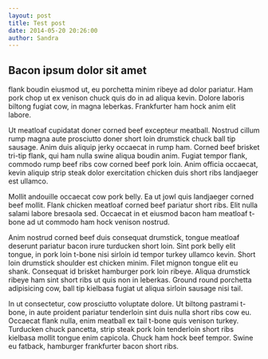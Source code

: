 ```yaml
---
layout: post
title: Test post
date: 2014-05-20 20:26:00
author: Sandra
---
```


## Bacon ipsum dolor sit amet 

flank boudin eiusmod ut, eu porchetta minim ribeye ad dolor pariatur. Ham pork chop ut ex venison chuck quis do in ad aliqua kevin. Dolore laboris biltong fugiat cow, in magna leberkas. Frankfurter ham hock anim elit labore.

Ut meatloaf cupidatat doner corned beef excepteur meatball. Nostrud cillum rump magna aute prosciutto doner short loin drumstick chuck ball tip sausage. Anim duis aliquip jerky occaecat in rump ham. Corned beef brisket tri-tip flank, qui ham nulla swine aliqua boudin anim. Fugiat tempor flank, commodo rump beef ribs cow corned beef pork loin. Anim officia occaecat, kevin aliquip strip steak dolor exercitation chicken duis short ribs landjaeger est ullamco.

Mollit andouille occaecat cow pork belly. Ea ut jowl quis landjaeger corned beef mollit. Flank chicken meatloaf corned beef pariatur short ribs. Elit nulla salami labore bresaola sed. Occaecat in et eiusmod bacon ham meatloaf t-bone ad ut commodo ham hock venison nostrud.

Anim nostrud corned beef duis consequat drumstick, tongue meatloaf deserunt pariatur bacon irure turducken short loin. Sint pork belly elit tongue, in pork loin t-bone nisi sirloin id tempor turkey ullamco kevin. Short loin drumstick shoulder est chicken minim. Filet mignon tongue elit eu shank. Consequat id brisket hamburger pork loin ribeye. Aliqua drumstick ribeye ham sint short ribs ut quis non in leberkas. Ground round porchetta adipisicing cow, ball tip kielbasa fugiat ut aliqua sirloin sausage nisi tail.

In ut consectetur, cow prosciutto voluptate dolore. Ut biltong pastrami t-bone, in aute proident pariatur tenderloin sint duis nulla short ribs cow eu. Occaecat flank nulla, enim meatball ex tail t-bone quis venison turkey. Turducken chuck pancetta, strip steak pork loin tenderloin short ribs kielbasa mollit tongue enim capicola. Chuck ham hock beef tempor. Swine eu fatback, hamburger frankfurter bacon short ribs.


